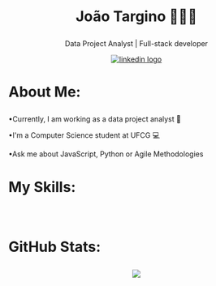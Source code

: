 <div align="center">
  <h3 style="font-size: 2em;"><b>João Targino 👨🏻‍💻</b></h3>
  <p>Data Project Analyst | Full-stack developer</p>
</div>

<div id="badges" align="center">
  <a target="_blank" href="https://www.linkedin.com/in/jo%C3%A3o-targino">
    <img src="https://img.shields.io/static/v1?message=LinkedIn&logo=linkedin&label=&color=14a0db&logoColor=white&labelColor=&style=for-the-badge" alt="linkedin logo"/>
  </a>
  </a>
</div>

<h1></h1>

<div>
  <h3 style="font-size: 2em;"><b>About Me:</b></h3>
  <p>•Currently, I am working as a data project analyst 🎲</p>
  <p>•I'm a Computer Science student at UFCG 💻</p>
  <p>•Ask me about JavaScript, Python or Agile Methodologies</p>
</div>

<h1></h1>

<div>
  <h3 style="font-size: 2em;"><b>My Skills:</b></h3>
  <div align="center">
    <img
    src="https://img.shields.io/badge/javascript-%23323330.svg?style=for-the-badge&logo=javascript&logoColor=white&color=14a0db"
    alt="">
  <img
    src="https://img.shields.io/badge/react-%2320232a.svg?style=for-the-badge&logo=react&logoColor=white&color=14a0db"
    alt="">
  <img
    src="https://img.shields.io/badge/node.js-6DA55F?style=for-the-badge&logo=node.js&logoColor=white&color=14a0db"
    alt="">
  <img
    src="https://img.shields.io/badge/express.js-%23404d59.svg?style=for-the-badge&logo=express&logoColor=white&color=14a0db"
    alt="">
   <img
    src="https://img.shields.io/badge/python-3670A0?style=for-the-badge&logo=python&logoColor=white&color=14a0db"
    alt="">
  <img
    src="https://img.shields.io/badge/Sequelize-52B0E7?style=for-the-badge&logo=Sequelize&logoColor=white&color=14a0db"
    alt="">
  <img
    src="https://img.shields.io/badge/mysql-4479A1.svg?style=for-the-badge&logo=mysql&logoColor=white&color=14a0db"
    alt="">
  <img
    src="https://img.shields.io/badge/postgres-%23316192.svg?style=for-the-badge&logo=postgresql&logoColor=white&color=14a0db"
    alt="">
  <img
    src="https://img.shields.io/badge/tailwindcss-%2338B2AC.svg?style=for-the-badge&logo=tailwind-css&logoColor=white&color=14a0db"
    alt="">
    <img
    src="https://img.shields.io/badge/java-%23ED8B00.svg?style=for-the-badge&logo=openjdk&logoColor=white&color=14a0db"
    alt="">
  <img
    src="https://img.shields.io/badge/typescript-%23007ACC.svg?style=for-the-badge&logo=typescript&logoColor=white&color=14a0db"
    alt="">
      <img
    src="https://img.shields.io/badge/unity-%23000000.svg?style=for-the-badge&logo=unity&logoColor=white&color=14a0db"
    alt="">
  <img
    src="https://img.shields.io/badge/figma-%23F24E1E.svg?style=for-the-badge&logo=figma&logoColor=white&color=14a0db"
    alt="">
  <img
    src="https://img.shields.io/badge/bootstrap-%238511FA.svg?style=for-the-badge&logo=bootstrap&logoColor=white&color=14a0db"
    alt="">
  </div>
</div>

<h1></h1>

<div>
  <h3 style="font-size: 2em;"><b>GitHub Stats:</b></h3>

  <div align="center">
    <img src="https://github-readme-stats.vercel.app/api?username=SirTargino&show_icons=true&disable_animations=true&rank_icon=github&count_private=true&hide_border=true&title_color=14a0db&icon_color=14a0db&text_color=e3deee&bg_color=00000000"/>
  </div>
</div>
